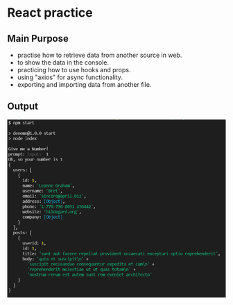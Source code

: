 # React practice

## Main Purpose
- practise how to retrieve data from another source in web.
- to show the data in the console.
- practicing how to use hooks and props.
- using "axios" for async functionality.
- exporting and importing data from another file.


## Output

![otuput](src/output.PNG)

